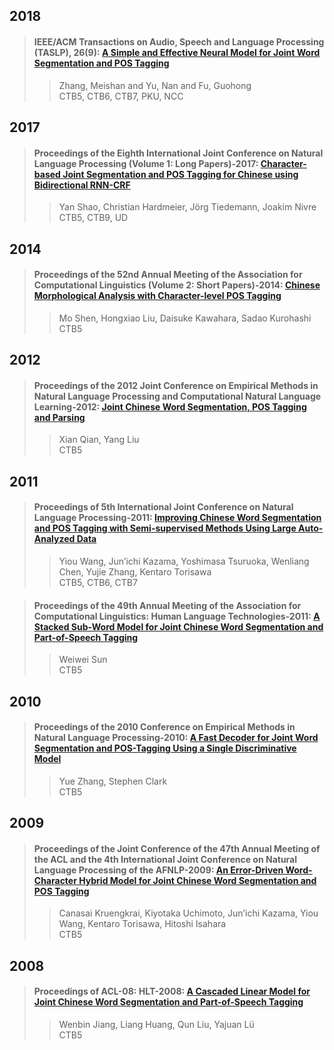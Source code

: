 ## 2018  

>#### IEEE/ACM Transactions on Audio, Speech and Language Processing (TASLP), 26(9): [A Simple and Effective Neural Model for Joint Word Segmentation and POS Tagging](./paper/zhang2018.pdf)  
>> Zhang, Meishan and Yu, Nan and Fu, Guohong  
>> CTB5, CTB6, CTB7, PKU, NCC  


## 2017  

>#### Proceedings of the Eighth International Joint Conference on Natural Language Processing (Volume 1: Long Papers)-2017: [Character-based Joint Segmentation and POS Tagging for Chinese using Bidirectional RNN-CRF](./paper/I17-1018.pdf)  
>> Yan Shao, Christian Hardmeier, Jörg Tiedemann, Joakim Nivre  
>> CTB5, CTB9, UD  

## 2014

>#### Proceedings of the 52nd Annual Meeting of the Association for Computational Linguistics (Volume 2: Short Papers)-2014: [Chinese Morphological Analysis with Character-level POS Tagging](./paper/P14-2042.pdf)  
>> Mo Shen, Hongxiao Liu, Daisuke Kawahara, Sadao Kurohashi  
>> CTB5  

## 2012  

>#### Proceedings of the 2012 Joint Conference on Empirical Methods in Natural Language Processing and Computational Natural Language Learning-2012: [Joint Chinese Word Segmentation, POS Tagging and Parsing](./paper/D12-1046.pdf)  
>> Xian Qian, Yang Liu  
>> CTB5  

## 2011  

>#### Proceedings of 5th International Joint Conference on Natural Language Processing-2011: [Improving Chinese Word Segmentation and POS Tagging with Semi-supervised Methods Using Large Auto-Analyzed Data](./paper/I11-1035.pdf)  
>> Yiou Wang, Jun’ichi Kazama, Yoshimasa Tsuruoka, Wenliang Chen, Yujie Zhang, Kentaro Torisawa  
>> CTB5, CTB6, CTB7  

>#### Proceedings of the 49th Annual Meeting of the Association for Computational Linguistics: Human Language Technologies-2011: [A Stacked Sub-Word Model for Joint Chinese Word Segmentation and Part-of-Speech Tagging](./paper/P11-1139.pdf)  
>> Weiwei Sun  
>> CTB5  

## 2010  

>#### Proceedings of the 2010 Conference on Empirical Methods in Natural Language Processing-2010: [A Fast Decoder for Joint Word Segmentation and POS-Tagging Using a Single Discriminative Model](./paper/D10-1082.pdf)  
>> Yue Zhang, Stephen Clark  
>> CTB5  

## 2009  

>#### Proceedings of the Joint Conference of the 47th Annual Meeting of the ACL and the 4th International Joint Conference on Natural Language Processing of the AFNLP-2009: [An Error-Driven Word-Character Hybrid Model for Joint Chinese Word Segmentation and POS Tagging](./P09-1058.pdf)  
>> Canasai Kruengkrai, Kiyotaka Uchimoto, Jun’ichi Kazama, Yiou Wang, Kentaro Torisawa, Hitoshi Isahara  
>> CTB5  

## 2008  

>#### Proceedings of ACL-08: HLT-2008: [A Cascaded Linear Model for Joint Chinese Word Segmentation and Part-of-Speech Tagging](./paper/P08-1102.pdf)  
>> Wenbin Jiang, Liang Huang, Qun Liu, Yajuan Lü  
>> CTB5  


